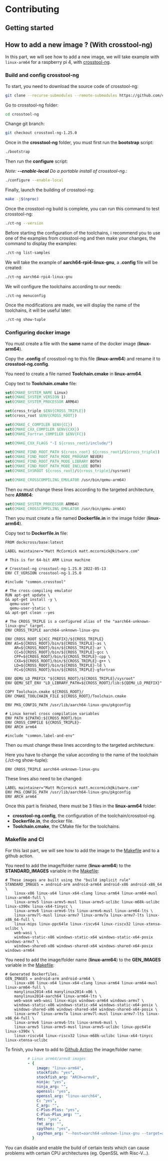 # Contributing

## Getting started

## How to add a new image ? (With crosstool-ng)

In this part, we will see how to add a new image, we will take example with `linux-arm64` for a raspberry pi 4, with [crosstool-ng](https://github.com/crosstool-ng/crosstool-ng).

### Build and config crosstool-ng

To start, you need to download the source code of crosstool-ng:

```bash
git clone --recurse-submodules --remote-submodules https://github.com/crosstool-ng/crosstool-ng.git
```

Go to crosstool-ng folder:

```bash
cd crosstool-ng
```

Change git branch:

```bash
git checkout crosstool-ng-1.25.0
```

Once in the **crosstool-ng** folder, you must first run the **bootstrap** script:

```bash
./bootstrap
```

Then run the **configure** script:

*Note: ***--enable-local*** Do a portable install of crosstool-ng.*:

```bash
./configure --enable-local
```

Finally, launch the building of crosstool-ng:

```bash
make -j$(nproc)
```

Once the crosstool-ng build is complete, you can run this command to test crosstool-ng:

```bash
./ct-ng --version
```

Before starting the configuration of the toolchains, i recommend you to use one of the examples from crosstool-ng and then make your changes, the command to display the examples:

```bash
./ct-ng list-samples
```

We will take the example of **aarch64-rpi4-linux-gnu**, a **.config** file will be created:

```bash
./ct-ng aarch64-rpi4-linux-gnu
```

We will configure the toolchains according to our needs:

```bash
./ct-ng menuconfig
```

Once the modifications are made, we will display the name of the toolchains, it will be useful later:

```bash
./ct-ng show-tuple
```

### Configuring docker image

You must create a file with the **same** name of the docker image (**linux-arm64**).

Copy the **.config** of crosstool-ng to this file (**linux-arm64**) and rename it to **crosstool-ng.config**.

You need to create a file named **Toolchain.cmake** in **linux-arm64**.

Copy text to **Toolchain.cmake** file:

```cmake
set(CMAKE_SYSTEM_NAME Linux)
set(CMAKE_SYSTEM_VERSION 1)
set(CMAKE_SYSTEM_PROCESSOR ARM64)

set(cross_triple $ENV{CROSS_TRIPLE})
set(cross_root $ENV{CROSS_ROOT})

set(CMAKE_C_COMPILER $ENV{CC})
set(CMAKE_CXX_COMPILER $ENV{CXX})
set(CMAKE_Fortran_COMPILER $ENV{FC})

set(CMAKE_CXX_FLAGS "-I ${cross_root}/include/")

set(CMAKE_FIND_ROOT_PATH ${cross_root} ${cross_root}/${cross_triple})
set(CMAKE_FIND_ROOT_PATH_MODE_PROGRAM NEVER)
set(CMAKE_FIND_ROOT_PATH_MODE_LIBRARY BOTH)
set(CMAKE_FIND_ROOT_PATH_MODE_INCLUDE BOTH)
set(CMAKE_SYSROOT ${cross_root}/${cross_triple}/sysroot)

set(CMAKE_CROSSCOMPILING_EMULATOR /usr/bin/qemu-arm64)
```

Then ou must change these lines according to the targeted architecture, here **ARM64**:

```cmake
set(CMAKE_SYSTEM_PROCESSOR ARM64)
set(CMAKE_CROSSCOMPILING_EMULATOR /usr/bin/qemu-arm64)
```

Then you must create a file named **Dockerfile.in** in the image folder (**linux-arm64**).

Copy text to **Dockerfile.in** file:

```docker
FROM dockcross/base:latest

LABEL maintainer="Matt McCormick matt.mccormick@kitware.com"

# This is for 64-bit ARM Linux machine

# Crosstool-ng crosstool-ng-1.25.0 2022-05-13
ENV CT_VERSION crosstool-ng-1.25.0

#include "common.crosstool"

# The cross-compiling emulator
RUN apt-get update \
&& apt-get install -y \
  qemu-user \
  qemu-user-static \
&& apt-get clean --yes

# The CROSS_TRIPLE is a configured alias of the "aarch64-unknown-linux-gnu" target.
ENV CROSS_TRIPLE aarch64-unknown-linux-gnu

ENV CROSS_ROOT ${XCC_PREFIX}/${CROSS_TRIPLE}
ENV AS=${CROSS_ROOT}/bin/${CROSS_TRIPLE}-as \
    AR=${CROSS_ROOT}/bin/${CROSS_TRIPLE}-ar \
    CC=${CROSS_ROOT}/bin/${CROSS_TRIPLE}-gcc \
    CPP=${CROSS_ROOT}/bin/${CROSS_TRIPLE}-cpp \
    CXX=${CROSS_ROOT}/bin/${CROSS_TRIPLE}-g++ \
    LD=${CROSS_ROOT}/bin/${CROSS_TRIPLE}-ld \
    FC=${CROSS_ROOT}/bin/${CROSS_TRIPLE}-gfortran

ENV QEMU_LD_PREFIX "${CROSS_ROOT}/${CROSS_TRIPLE}/sysroot"
ENV QEMU_SET_ENV "LD_LIBRARY_PATH=${CROSS_ROOT}/lib:${QEMU_LD_PREFIX}"

COPY Toolchain.cmake ${CROSS_ROOT}/
ENV CMAKE_TOOLCHAIN_FILE ${CROSS_ROOT}/Toolchain.cmake

ENV PKG_CONFIG_PATH /usr/lib/aarch64-linux-gnu/pkgconfig

# Linux kernel cross compilation variables
ENV PATH ${PATH}:${CROSS_ROOT}/bin
ENV CROSS_COMPILE ${CROSS_TRIPLE}-
ENV ARCH arm64

#include "common.label-and-env"
```

Then ou must change these lines according to the targeted architecture.

Here you have to change the value according to the name of the toolchain (./ct-ng show-tuple):

```docker
ENV CROSS_TRIPLE aarch64-unknown-linux-gnu
```

These lines also need to be changed:

```docker
LABEL maintainer="Matt McCormick matt.mccormick@kitware.com"
ENV PKG_CONFIG_PATH /usr/lib/aarch64-linux-gnu/pkgconfig
ENV ARCH arm64
```

Once this part is finished, there must be 3 files in the **linux-arm64** folder:

- **crosstool-ng.config**, the configuration of the toolchain/crosstool-ng.
- **Dockerfile.in**, the docker file.
- **Toolchain.cmake**, the CMake file for the toolchains.

### Makefile and CI

For this last part, we will see how to add the image to the [Makefile](Makefile) and to a github action.

You need to add the image/folder name (**linux-arm64**) to the **STANDARD_IMAGES** variable in the [Makefile](Makefile):

```make
# These images are built using the "build implicit rule"
STANDARD_IMAGES = android-arm android-arm64 android-x86 android-x86_64 \
	linux-x86 linux-x64 linux-x64-clang linux-arm64 linux-arm64-musl linux-arm64-full \
	linux-armv5 linux-armv5-musl linux-armv5-uclibc linux-m68k-uclibc linux-s390x linux-x64-tinycc \
	linux-armv6 linux-armv6-lts linux-armv6-musl linux-arm64-lts \
	linux-armv7l-musl linux-armv7 linux-armv7a linux-armv7-lts linux-x86_64-full \
	linux-mips linux-ppc64le linux-riscv64 linux-riscv32 linux-xtensa-uclibc \
	web-wasi \
	windows-static-x86 windows-static-x64 windows-static-x64-posix windows-armv7 \
	windows-shared-x86 windows-shared-x64 windows-shared-x64-posix windows-arm64
```

You need to add the image/folder name (**linux-arm64**) to the **GEN_IMAGES** variable in the [Makefile](Makefile):

```make
# Generated Dockerfiles.
GEN_IMAGES = android-arm android-arm64 \
	linux-x86 linux-x64 linux-x64-clang linux-arm64 linux-arm64-musl linux-arm64-full \
	manylinux2014-x64 manylinux2014-x86 \
	manylinux2014-aarch64 linux-arm64-lts \
	web-wasm web-wasi linux-mips windows-arm64 windows-armv7 \
	windows-static-x86 windows-static-x64 windows-static-x64-posix \
	windows-shared-x86 windows-shared-x64 windows-shared-x64-posix \
	linux-armv7 linux-armv7a linux-armv7l-musl linux-armv7-lts linux-x86_64-full \
	linux-armv6 linux-armv6-lts linux-armv6-musl \
	linux-armv5 linux-armv5-musl linux-armv5-uclibc linux-ppc64le linux-s390x \
	linux-riscv64 linux-riscv32 linux-m68k-uclibc linux-x64-tinycc linux-xtensa-uclibc
```

To finish, you have to add to [Github Action](.github/workflows/main.yml) the image/folder name:

```yml
          # Linux arm64/armv8 images
          - {
              image: "linux-arm64",
              stockfish: "yes",
              stockfish_arg: "ARCH=armv8",
              ninja: "yes",
              ninja_arg: "",
              openssl: "yes",
              openssl_arg: "linux-aarch64",
              C: "yes",
              C_arg: "",
              C-Plus-Plus: "yes",
              C-Plus-Plus_arg: "",
              fmt: "yes",
              fmt_arg: "",
              cpython: "yes",
              cpython_arg: "--host=aarch64-unknown-linux-gnu --target=aarch64-unknown-linux-gnu",
            }
```

You can disable and enable the build of certain tests which can cause problems with certain CPU architectures (eg. OpenSSL with Risc-V...).
